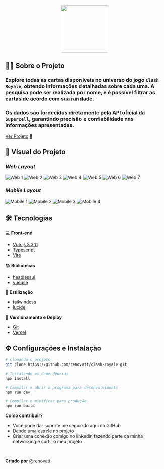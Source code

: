 <div align='center'>
  <img src="./src/assets/img/logo_clashroyale.webp" width="150px">
</div>

## 🏋️‍♂️ Sobre o Projeto

### Explore todas as cartas disponíveis no universo do jogo ``Clash Royale``, obtendo informações detalhadas sobre cada uma. A pesquisa pode ser realizada por nome, e é possível filtrar as cartas de acordo com sua raridade.

### Os dados são fornecidos diretamente pela API oficial da ``Supercell``, garantindo precisão e confiabilidade nas informações apresentadas.

[Ver Projeto](https://clash-royale-renovatt.vercel.app/) 🚀

## 🎨 Visual do Projeto

### ***Web Layout***

![Web 1](.github/web-1.png) 
![Web 2](.github/web-2.png)
![Web 3](.github/web-3.png)
![Web 4](.github/web-4.png)
![Web 5](.github/web-5.png)
![Web 6](.github/web-6.png)
![Web 7](.github/web-7.png)

### ***Mobile Layout***
![Mobile 1](.github/mobile-1.png)
![Mobile 2](.github/mobile-2.png)
![Mobile 3](.github/mobile-3.png)
![Mobile 4](.github/mobile-4.png)

## 🛠️ Tecnologias

💻 **Front-end**
- [Vue.js 3.3.11](https://vuejs.org/)
- [Typescript](https://www.typescriptlang.org)
- [Vite](https://vitejs.dev/)

📚 **Bibliotecas**
- [headlessui](https://headlessui.com/)
- [vueuse](https://vueuse.org/)

🎨 **Estilização**
- [tailwindcss](https://tailwindcss.com/docs/installation)
- [lucide](https://lucide.dev/)

🔋 **Versionamento e Deploy**
- [Git](https://git-scm.com)
- [Vercel](https://vercel.com/)

## ⚙️ Configurações e Instalação

```sh
# clonando o projeto
git clone https://github.com/renovatt/clash-royale.git
```

```sh
# Instalando as dependências
npm install
```

```sh
# Compilar e abrir o programa para desenvolvimento
npm run dev
```

```sh
# Compilar e minificar para produção
npm run build
```

**Como contribuir?**

- Você pode dar suporte me seguindo aqui no GitHub
- Dando uma estrela no projeto
- Criar uma conexão comigo no linkedin fazendo parte da minha networking e curtir o meu projeto.

<br>

**Criado por**
[@renovatt](https://www.linkedin.com/in/renovatt/)
